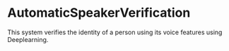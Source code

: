 # AutomaticSpeakerVerification
This system verifies the identity of a person using its voice features using Deeplearning.

